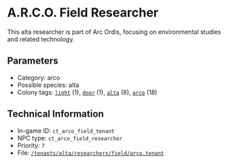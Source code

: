 # A.R.C.O. Field Researcher

This alta researcher is part of Arc Ordis, focusing on environmental studies and related technology.

## Parameters

- Category: arco
- Possible species: alta
- Colony tags: [`light`](https://ceterai.github.io/MyEnternia/Wiki/Tags/Light) (1), [`door`](https://ceterai.github.io/MyEnternia/Wiki/Tags/Door) (1), [`alta`](https://ceterai.github.io/MyEnternia/Wiki/Tags/Alta) (8), [`arco`](https://ceterai.github.io/MyEnternia/Wiki/Tags/Arco) (18)

## Technical Information

- In-game ID: `ct_arco_field_tenant`
- NPC type: `ct_arco_field_researcher`
- Priority: `7`
- File: [`/tenants/alta/researchers/field/arco.tenant`](https://github.com/Ceterai/Enternia/blob/main/tenants/alta/researchers/field/arco.tenant)
